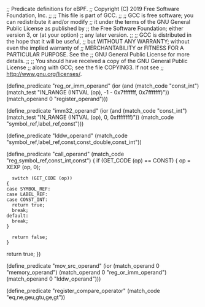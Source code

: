 ;; Predicate definitions for eBPF.
;; Copyright (C) 2019 Free Software Foundation, Inc.
;;
;; This file is part of GCC.
;;
;; GCC is free software; you can redistribute it and/or modify
;; it under the terms of the GNU General Public License as published by
;; the Free Software Foundation; either version 3, or (at your option)
;; any later version.
;;
;; GCC is distributed in the hope that it will be useful,
;; but WITHOUT ANY WARRANTY; without even the implied warranty of
;; MERCHANTABILITY or FITNESS FOR A PARTICULAR PURPOSE.  See the
;; GNU General Public License for more details.
;;
;; You should have received a copy of the GNU General Public License
;; along with GCC; see the file COPYING3.  If not see
;; <http://www.gnu.org/licenses/>.

(define_predicate "reg_or_imm_operand"
  (ior (and (match_code "const_int")
            (match_test "IN_RANGE (INTVAL (op), -1 - 0x7fffffff, 0x7fffffff)"))
       (match_operand 0 "register_operand")))

(define_predicate "imm32_operand"
  (ior (and (match_code "const_int")
            (match_test "IN_RANGE (INTVAL (op), 0, 0xffffffff)"))
       (match_code "symbol_ref,label_ref,const")))

(define_predicate "lddw_operand"
  (match_code "symbol_ref,label_ref,const,const_double,const_int"))

(define_predicate "call_operand"
  (match_code "reg,symbol_ref,const_int,const")
{
  if (GET_CODE (op) == CONST)
    {
      op = XEXP (op, 0);

      switch (GET_CODE (op))
	{
	case SYMBOL_REF:
	case LABEL_REF:
	case CONST_INT:
	  return true;
	  break;
	default:
	  break;
	}

      return false;
    }

  return true;
})

(define_predicate "mov_src_operand"
  (ior (match_operand 0 "memory_operand")
       (match_operand 0 "reg_or_imm_operand")
       (match_operand 0 "lddw_operand")))

(define_predicate "register_compare_operator"
  (match_code "eq,ne,geu,gtu,ge,gt"))

